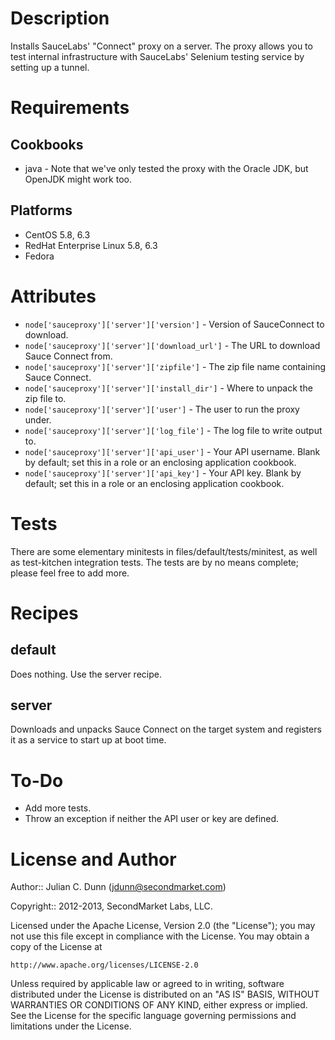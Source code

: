 Description
===========

Installs SauceLabs' "Connect" proxy on a server. The proxy allows you to test internal infrastructure with SauceLabs' Selenium testing service by setting up a tunnel.

Requirements
============

## Cookbooks

* java - Note that we've only tested the proxy with the Oracle JDK, but OpenJDK might work too.

## Platforms

* CentOS 5.8, 6.3
* RedHat Enterprise Linux 5.8, 6.3
* Fedora

Attributes
==========

* `node['sauceproxy']['server']['version']` - Version of SauceConnect to download.
* `node['sauceproxy']['server']['download_url']` - The URL to download Sauce Connect from.
* `node['sauceproxy']['server']['zipfile']` - The zip file name containing Sauce Connect.
* `node['sauceproxy']['server']['install_dir']` - Where to unpack the zip file to.
* `node['sauceproxy']['server']['user']` - The user to run the proxy under.
* `node['sauceproxy']['server']['log_file']` - The log file to write output to.
* `node['sauceproxy']['server']['api_user']` - Your API username. Blank by default; set this in a role or an enclosing application cookbook.
* `node['sauceproxy']['server']['api_key']` - Your API key. Blank by default; set this in a role or an enclosing application cookbook.

Tests
=====

There are some elementary minitests in files/default/tests/minitest, as well as test-kitchen integration tests. The tests are by no means complete; please feel free to add more.

Recipes
=======

default
-------

Does nothing. Use the server recipe.

server
------

Downloads and unpacks Sauce Connect on the target system and registers it as a service to start up at boot time.

To-Do
=====

* Add more tests.
* Throw an exception if neither the API user or key are defined.

License and Author
==================

Author:: Julian C. Dunn (<jdunn@secondmarket.com>)

Copyright:: 2012-2013, SecondMarket Labs, LLC.

Licensed under the Apache License, Version 2.0 (the "License");
you may not use this file except in compliance with the License.
You may obtain a copy of the License at

    http://www.apache.org/licenses/LICENSE-2.0

Unless required by applicable law or agreed to in writing, software
distributed under the License is distributed on an "AS IS" BASIS,
WITHOUT WARRANTIES OR CONDITIONS OF ANY KIND, either express or implied.
See the License for the specific language governing permissions and
limitations under the License.
